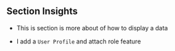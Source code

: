 ## Section Insights

- This is section is more about of how to display a data 
 
- I add a `User Profile` and attach role feature

